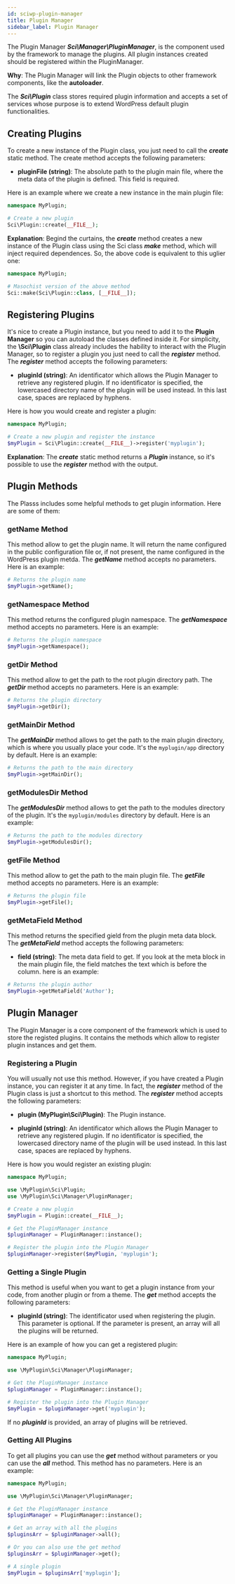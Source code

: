 ```yaml
---
id: sciwp-plugin-manager
title: Plugin Manager
sidebar_label: Plugin Manager
---
```


The Plugin Manager **_Sci\Manager\PluginManager_**, is the component used by the framework to manage the plugins. All plugin instances created should be registered within the PluginManager.

**Why**: The Plugin Manager will link the Plugin objects to other framework components, like the **autoloader**.

The **_Sci\Plugin_** class stores required plugin information and accepts a set of services whose purpose is to extend WordPress default plugin functionalities.

## Creating Plugins

To create a new instance of the Plugin class, you just need to call the **_create_** static method. The create method accepts the following parameters:

* **pluginFile (string)**: The absolute path to the plugin main file, where the meta data of the plugin is defined. This field is required.

Here is an example where we create a new instance in the main plugin file:

```php
namespace MyPlugin;

# Create a new plugin
Sci\Plugin::create(__FILE__);
```

**Explanation**: Begind the curtains, the **_create_** method creates a new instance of the Plugin class using the Sci class **_make_** method, which will inject required dependences. So, the above code is equivalent to this uglier one:
```php
namespace MyPlugin;

# Masochist version of the above method
Sci::make(Sci\Plugin::class, [__FILE__]);
```
## Registering Plugins

It's nice to create a Plugin instance, but you need to add it to the **Plugin Manager** so you can autoload the classes defined inside it. For simplicity, the **\Sci\Plugin** class already includes the hability to interact with the Plugin Manager, so to register a plugin you just need to call the **_register_** method. The **_register_** method accepts the following parameters:

* **pluginId (string)**: An identificator which allows the Plugin Manager to retrieve any registered plugin. If no identificator is specified, the lowercased directory name of the plugin will be used instead. In this last case, spaces are replaced by hyphens.

Here is how you would create and register a plugin:

```php
namespace MyPlugin;

# Create a new plugin and register the instance
$myPlugin = Sci\Plugin::create(__FILE__)->register('myplugin');
```
**Explanation**: The **_create_** static method returns a **_Plugin_** instance, so it's possible to use the **_register_** method with the output.

## Plugin Methods

The Plasss includes some helpful methods to get plugin information. Here are some of them:

### getName Method

This method allow to get the plugin name. It will return the name configured in the public configuration file or, if not present, the name configured in the WordPress plugin metda. The **_getName_** method accepts no parameters. Here is an example:

```php
# Returns the plugin name
$myPlugin->getName();
```

### getNamespace Method

This method returns the configured plugin namespace. The **_getNamespace_** method accepts no parameters. Here is an example:

```php
# Returns the plugin namespace
$myPlugin->getNamespace();
```

### getDir Method

This method allow to get the path to the root plugin directory path. The **_getDir_** method accepts no parameters. Here is an example:

```php
# Returns the plugin directory
$myPlugin->getDir();
```

### getMainDir Method

The **_getMainDir_** method allows to get the path to the main plugin directory, which is where you usually place your code. It's the ```myplugin/app``` directory by default. Here is an example:

```php
# Returns the path to the main directory
$myPlugin->getMainDir();
```


### getModulesDir Method

The **_getModulesDir_** method allows to get the path to the modules directory of the plugin. It's the ```myplugin/modules``` directory by default. Here is an example:

```php
# Returns the path to the modules directory
$myPlugin->getModulesDir();
```
### getFile Method

This method allow to get the path to the main plugin file. The **_getFile_** method accepts no parameters. Here is an example:

```php
# Returns the plugin file
$myPlugin->getFile();
```

### getMetaField Method

This method returns the specified gield from the plugin meta data block. The **_getMetaField_** method accepts the following parameters:

* **field (string)**: The meta data field to get. If you look at the meta block in the main plugin file, the field matches the text which is before the column. here is an example:

```php
# Returns the plugin author
$myPlugin->getMetaField('Author');
```

## Plugin Manager

The Plugin Manager is a core component of the framework which is used to store the registed plugins. It contains the methods which allow to register plugin instances and get them.

### Registering a Plugin

You will usually not use this method. However, if you have created a Plugin instance, you can register it at any time. In fact, the **_register_** method of the Plugin class is just a shortcut to this method. The **_register_** method accepts the following parameters:

* **plugin (MyPlugin\Sci\Plugin)**: The Plugin instance.

* **pluginId (string)**: An identificator which allows the Plugin Manager to retrieve any registered plugin. If no identificator is specified, the lowercased directory name of the plugin will be used instead. In this last case, spaces are replaced by hyphens.

Here is how you would register an existing plugin:
```php
namespace MyPlugin;

use \MyPlugin\Sci\Plugin;
use \MyPlugin\Sci\Manager\PluginManager;

# Create a new plugin
$myPlugin = Plugin::create(__FILE__);

# Get the PluginManager instance
$pluginManager = PluginManager::instance();

# Register the plugin into the Plugin Manager
$pluginManager->register($myPlugin, 'myplugin');

```

### Getting a Single Plugin

This method is useful when you want to get a plugin instance from your code, from another plugin or from a theme. The **_get_** method accepts the following parameters:


* **pluginId (string)**: The identificator used when registering the plugin. This parameter is optional. If the parameter is present, an array will all the plugins will be returned.

Here is an example of how you can get a registered plugin:

```php
namespace MyPlugin;

use \MyPlugin\Sci\Manager\PluginManager;

# Get the PluginManager instance
$pluginManager = PluginManager::instance();

# Register the plugin into the Plugin Manager
$myPlugin = $pluginManager->get('myplugin');

```

If no **_pluginId_** is provided, an array of plugins will be retrieved.

### Getting All Plugins
To get all plugins you can use the **_get_** method without parameters or you can use the **_all_** method. This method has no parameters. Here is an example:

```php
namespace MyPlugin;

use \MyPlugin\Sci\Manager\PluginManager;

# Get the PluginManager instance
$pluginManager = PluginManager::instance();

# Get an array with all the plugins
$pluginsArr = $pluginManager->all();

# Or you can also use the get method
$pluginsArr = $pluginManager->get();

# A single plugin
$myPlugin = $pluginsArr['myplugin'];

```